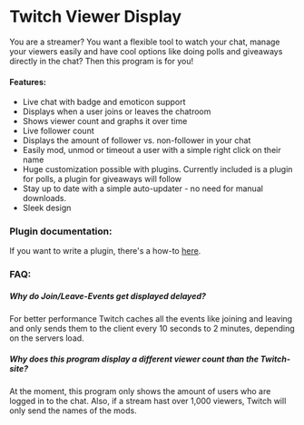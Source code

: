 # Twitch Viewer Display

You are a streamer? You want a flexible tool to watch your chat, manage your viewers easily and have cool options like doing polls and giveaways directly in the chat?
Then this program is for you!

#### Features:
* Live chat with badge and emoticon support
* Displays when a user joins or leaves the chatroom
* Shows viewer count and graphs it over time
* Live follower count
* Displays the amount of follower vs. non-follower in your chat
* Easily mod, unmod or timeout a user with a simple right click on their name
* Huge customization possible with plugins. Currently included is a plugin for polls, a plugin for giveaways will follow
* Stay up to date with a simple auto-updater - no need for manual downloads.
* Sleek design

### Plugin documentation:
If you want to write a plugin, there's a how-to [here](Plugin-Documentation/).

### FAQ:
##### Why do Join/Leave-Events get displayed delayed?
For better performance Twitch caches all the events like joining and leaving and only sends them to the client every 10 seconds to 2 minutes, depending on the servers load.

##### Why does this program display a different viewer count than the Twitch-site?
At the moment, this program only shows the amount of users who are logged in to the chat. Also, if a stream hast over 1,000 viewers, Twitch will only send the names of the mods.